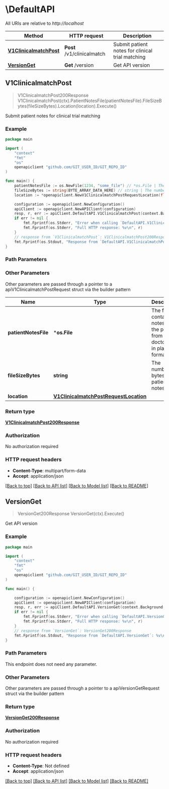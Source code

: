 # \DefaultAPI

All URIs are relative to *http://localhost*

Method | HTTP request | Description
------------- | ------------- | -------------
[**V1ClinicalmatchPost**](DefaultAPI.md#V1ClinicalmatchPost) | **Post** /v1/clinicalmatch | Submit patient notes for clinical trial matching
[**VersionGet**](DefaultAPI.md#VersionGet) | **Get** /version | Get API version



## V1ClinicalmatchPost

> V1ClinicalmatchPost200Response V1ClinicalmatchPost(ctx).PatientNotesFile(patientNotesFile).FileSizeBytes(fileSizeBytes).Location(location).Execute()

Submit patient notes for clinical trial matching



### Example

```go
package main

import (
	"context"
	"fmt"
	"os"
	openapiclient "github.com/GIT_USER_ID/GIT_REPO_ID"
)

func main() {
	patientNotesFile := os.NewFile(1234, "some_file") // *os.File | The file containing notes about the patient from the doctor visit in plain text format.
	fileSizeBytes := string(BYTE_ARRAY_DATA_HERE) // string | The number of bytes in the patient notes file.
	location := *openapiclient.NewV1ClinicalmatchPostRequestLocation(float32(42.349806), float32(-71.06149)) // V1ClinicalmatchPostRequestLocation |  (optional)

	configuration := openapiclient.NewConfiguration()
	apiClient := openapiclient.NewAPIClient(configuration)
	resp, r, err := apiClient.DefaultAPI.V1ClinicalmatchPost(context.Background()).PatientNotesFile(patientNotesFile).FileSizeBytes(fileSizeBytes).Location(location).Execute()
	if err != nil {
		fmt.Fprintf(os.Stderr, "Error when calling `DefaultAPI.V1ClinicalmatchPost``: %v\n", err)
		fmt.Fprintf(os.Stderr, "Full HTTP response: %v\n", r)
	}
	// response from `V1ClinicalmatchPost`: V1ClinicalmatchPost200Response
	fmt.Fprintf(os.Stdout, "Response from `DefaultAPI.V1ClinicalmatchPost`: %v\n", resp)
}
```

### Path Parameters



### Other Parameters

Other parameters are passed through a pointer to a apiV1ClinicalmatchPostRequest struct via the builder pattern


Name | Type | Description  | Notes
------------- | ------------- | ------------- | -------------
 **patientNotesFile** | ***os.File** | The file containing notes about the patient from the doctor visit in plain text format. | 
 **fileSizeBytes** | **string** | The number of bytes in the patient notes file. | 
 **location** | [**V1ClinicalmatchPostRequestLocation**](V1ClinicalmatchPostRequestLocation.md) |  | 

### Return type

[**V1ClinicalmatchPost200Response**](V1ClinicalmatchPost200Response.md)

### Authorization

No authorization required

### HTTP request headers

- **Content-Type**: multipart/form-data
- **Accept**: application/json

[[Back to top]](#) [[Back to API list]](../README.md#documentation-for-api-endpoints)
[[Back to Model list]](../README.md#documentation-for-models)
[[Back to README]](../README.md)


## VersionGet

> VersionGet200Response VersionGet(ctx).Execute()

Get API version



### Example

```go
package main

import (
	"context"
	"fmt"
	"os"
	openapiclient "github.com/GIT_USER_ID/GIT_REPO_ID"
)

func main() {

	configuration := openapiclient.NewConfiguration()
	apiClient := openapiclient.NewAPIClient(configuration)
	resp, r, err := apiClient.DefaultAPI.VersionGet(context.Background()).Execute()
	if err != nil {
		fmt.Fprintf(os.Stderr, "Error when calling `DefaultAPI.VersionGet``: %v\n", err)
		fmt.Fprintf(os.Stderr, "Full HTTP response: %v\n", r)
	}
	// response from `VersionGet`: VersionGet200Response
	fmt.Fprintf(os.Stdout, "Response from `DefaultAPI.VersionGet`: %v\n", resp)
}
```

### Path Parameters

This endpoint does not need any parameter.

### Other Parameters

Other parameters are passed through a pointer to a apiVersionGetRequest struct via the builder pattern


### Return type

[**VersionGet200Response**](VersionGet200Response.md)

### Authorization

No authorization required

### HTTP request headers

- **Content-Type**: Not defined
- **Accept**: application/json

[[Back to top]](#) [[Back to API list]](../README.md#documentation-for-api-endpoints)
[[Back to Model list]](../README.md#documentation-for-models)
[[Back to README]](../README.md)

